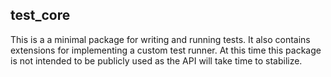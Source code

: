 ## test_core

This is a a minimal package for writing and running tests. It also contains 
extensions for implementing a custom test runner. At this time this package is
not intended to be publicly used as the API will take time to stabilize.
